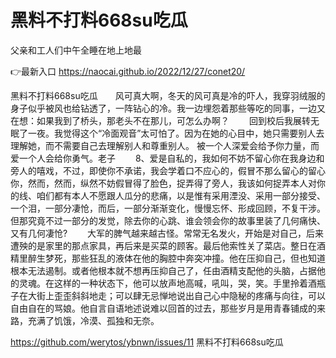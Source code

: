 # 黑料不打料668su吃瓜
父亲和工人们中午全睡在地上地最

👉最新入口 https://naocai.github.io/2022/12/27/conet20/

黑料不打料668su吃瓜　　风可真大啊，冬天的风可真是冷的吓人，我穿羽绒服的身子似乎被风也给钻透了，一阵钻心的冷。我一边埋怨着那些等吃的同事，一边又在想：如果我到了桥头，那老头不在那儿，可怎么办啊？
　　回到校后我展转无眠了一夜。我觉得这个“冷面观音”太可怕了。因为在她的心目中，她只需要别人去理解她，而不需要自己去理解别人和尊重别人。
	被一个人深爱会给予你力量，而爱一个人会给你勇气。老子
　　8、爱是自私的，我如何不妨不留心你在我身边和旁人的嘻戏，不过，即使你不承诺，我会学着口不应心的，假冒不那么留心的留心你，然而，然而，纵然不妨假冒得了脸色，捉弄得了旁人，我该如何捉弄本人对你的线、咱们都有本人不愿跟人瓜分的悲痛，以是惟有采用湮没、采用一部分接受、一个泪，一部分凄怆，而后，一部分渐渐变化，慢慢忘怀、形成回顾，不复干涉。但那究竟不过一部分的发觉，除去你的心跳、谁会领会你的故事里装了几何痛快、又有几何凄怆?
　　大军的脾气越来越古怪。常常无名发火，开始是对自己，后来遭殃的是家里的那点家具，再后来是买菜的顾客。最后他索性关了菜店。整日在酒精里醉生梦死，那些狂乱的液体在他的胸腔中奔突冲撞。他在压抑自己，但也知道根本无法遏制。或者他根本就不想再压抑自己了，任由酒精支配他的头脑，占据他的灵魂。在这样的一种状态下，他可以放声地高喊，吼叫，哭，笑。手里拎着酒瓶子在大街上歪歪斜斜地走；可以肆无忌惮地说出自己心中隐秘的疼痛与向往，可以自由自在的骂娘。他自言自语地述说难以回首的过去，那些岁月是用青春铺成的来路，充满了饥饿，冷漠、孤独和无奈。

https://github.com/werytos/ybnwn/issues/11
黑料不打料668su吃瓜
